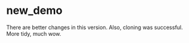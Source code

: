 # new_demo
There are better changes in this version.
Also, cloning was successful.
More tidy, much wow.
